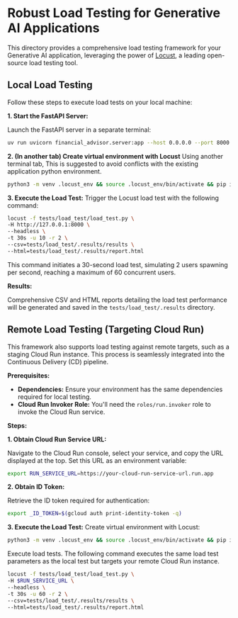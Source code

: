 # Robust Load Testing for Generative AI Applications

This directory provides a comprehensive load testing framework for your Generative AI application, leveraging the power of [Locust](http://locust.io), a leading open-source load testing tool.

## Local Load Testing

Follow these steps to execute load tests on your local machine:

**1. Start the FastAPI Server:**

Launch the FastAPI server in a separate terminal:

```bash
uv run uvicorn financial_advisor.server:app --host 0.0.0.0 --port 8000 --reload
```

**2. (In another tab) Create virtual environment with Locust**
Using another terminal tab, This is suggested to avoid conflicts with the existing application python environment.

```bash
python3 -m venv .locust_env && source .locust_env/bin/activate && pip install locust==2.31.1
```

**3. Execute the Load Test:**
Trigger the Locust load test with the following command:

```bash
locust -f tests/load_test/load_test.py \
-H http://127.0.0.1:8000 \
--headless \
-t 30s -u 10 -r 2 \
--csv=tests/load_test/.results/results \
--html=tests/load_test/.results/report.html
```

This command initiates a 30-second load test, simulating 2 users spawning per second, reaching a maximum of 60 concurrent users.

**Results:**

Comprehensive CSV and HTML reports detailing the load test performance will be generated and saved in the `tests/load_test/.results` directory.

## Remote Load Testing (Targeting Cloud Run)

This framework also supports load testing against remote targets, such as a staging Cloud Run instance. This process is seamlessly integrated into the Continuous Delivery (CD) pipeline.

**Prerequisites:**

- **Dependencies:** Ensure your environment has the same dependencies required for local testing.
- **Cloud Run Invoker Role:** You'll need the `roles/run.invoker` role to invoke the Cloud Run service.

**Steps:**

**1. Obtain Cloud Run Service URL:**

Navigate to the Cloud Run console, select your service, and copy the URL displayed at the top. Set this URL as an environment variable:

```bash
export RUN_SERVICE_URL=https://your-cloud-run-service-url.run.app
```

**2. Obtain ID Token:**

Retrieve the ID token required for authentication:

```bash
export _ID_TOKEN=$(gcloud auth print-identity-token -q)
```

**3. Execute the Load Test:**
Create virtual environment with Locust:
```bash
python3 -m venv .locust_env && source .locust_env/bin/activate && pip install locust==2.31.1
```

Execute load tests. The following command executes the same load test parameters as the local test but targets your remote Cloud Run instance.
```bash
locust -f tests/load_test/load_test.py \
-H $RUN_SERVICE_URL \
--headless \
-t 30s -u 60 -r 2 \
--csv=tests/load_test/.results/results \
--html=tests/load_test/.results/report.html
```
